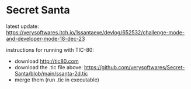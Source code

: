# Secret Santa
 
latest update: https://verysoftwares.itch.io/1ssantaexe/devlog/652532/challenge-mode-and-developer-mode-18-dec-23

instructions for running with TIC-80:
* download http://tic80.com
* download the .tic file above: https://github.com/verysoftwares/Secret-Santa/blob/main/ssanta-2d.tic
* merge them (run .tic in executable)
